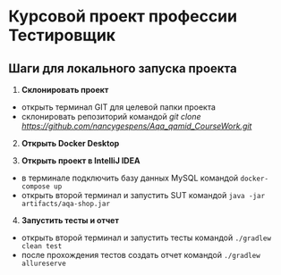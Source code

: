# Курсовой проект профессии Тестировщик

## Шаги для локального запуска проекта

1. **Склонировать проект**
* открыть терминал GIT для целевой папки проекта
* склонировать репозиторий командой *git clone https://github.com/nancygespens/Aqa_qamid_CourseWork.git*

2. **Открыть Docker Desktop**

3. **Открыть проект в IntelliJ IDEA**
* в терминале подключить базу данных MySQL командой `docker-compose up`
* открыть второй терминал и запустить SUT командой `java -jar artifacts/aqa-shop.jar`

4. **Запустить тесты и отчет**
* открыть второй терминал и запустить тесты командой `./gradlew clean test`
* после прохождения тестов создать отчет командой `./gradlew allureserve`

